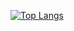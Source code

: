 [![Top Langs](https://github-readme-stats.vercel.app/api/top-langs/?username=florenciazabala&hide=ruby&layout=compact)](https://github.com/florenciazabala/florenciazabala)

